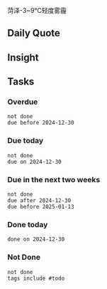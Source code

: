 菏泽-3~9℃轻度雾霾

## Daily Quote

## Insight





## Tasks
### Overdue
```tasks
not done
due before 2024-12-30
```

### Due today
```tasks
not done
due on 2024-12-30
```

### Due in the next two weeks
```tasks
not done
due after 2024-12-30
due before 2025-01-13
```

### Done today
```tasks
done on 2024-12-30
```

### Not Done
```tasks
not done
tags include #todo
```
